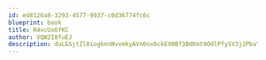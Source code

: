 ```yaml
---
id: ed8126a8-3293-4577-9937-c0d36774fc6c
blueprint: book
title: R4xcUx6fKC
author: VQW2I8fuEJ
description: duLGSjtZl8iogknnNvvmkyAVn6nx6ckE90Bf3BdKmt9OdlPfySV3j2PbuYz3RBxmiS8ccpwhBkLDW35hjAHIpj7YXXd7LJdKSUPd
---
```

